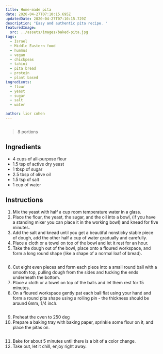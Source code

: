```yaml
---
title: Home-made pita
date: 2020-04-27T07:10:15.695Z
updatedDate: 2020-04-27T07:10:15.729Z
description: "Easy and authentic pita recipe. "
featuredImage:
  src: ../assets/images/baked-pita.jpg
tags:
  - Israel
  - Middle Eastern food
  - hummus
  - vegan
  - chickpeas
  - tahini
  - pita bread
  - protein
  - plant based
ingredients:
  - flour
  - yeast
  - sugar
  - salt
  - water

author: lior cohen
---
```


<Image filename="baked-pita" />

> 8 portions

## Ingredients

- 4 cups of all-purpose flour
- 1.5 tsp of active dry yeast
- 1 tbsp of sugar
- 2.5 tbsp of olive oil
- 1.5 tsp of salt
- 1 cup of water

## Instructions

1. Mix the yeast with half a cup room temperature water in a glass.
2. Place the flour, the yeast, the sugar, and the oil into a bowl, (if you have a standing mixer you can place it in the working bowl) and knead for five minutes.
3. Add the salt and knead until you get a beautiful nonsticky stable piece of dough, add the other half a cup of water gradually and carefully.
4. Place a cloth or a towel on top of the bowl and let it rest for an hour.
5. Take the dough out of the bowl, place onto a floured workspace, and form a long round shape (like a shape of a normal loaf of bread).

<Image filename="dough" />

6. Cut eight even pieces and form each piece into a small round ball with a smooth top, pulling dough from the sides and tucking the ends underneath the bottom.
7. Place a cloth or a towel on top of the balls and let them rest for 15 minutes.
8. On a floured workspace gently pat each ball flat using your hand and form a round pita shape using a rolling pin - the thickness should be around 6mm, 1/4 inch.

<Image filename="pita-balls" />

9. Preheat the oven to 250 deg
10. Prepare a baking tray with baking paper, sprinkle some flour on it, and place the pitas on.

<Image filename="two-unbaked-pitas" />

11. Bake for about 5 minutes until there is a bit of a color change.
12. Take out, let it chill, enjoy right away.

<Image filename="pitas" />
